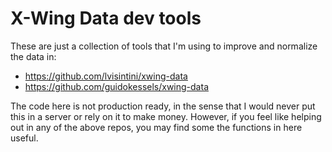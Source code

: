 # X-Wing Data dev tools

These are just a collection of tools that I'm using to improve and normalize the data in:

- https://github.com/lvisintini/xwing-data
- https://github.com/guidokessels/xwing-data


The code here is not production ready, in the sense that I would never put this in a server or rely on it to make money.
However, if you feel like helping out in any of the above repos, you may find some the functions in here useful.